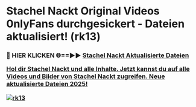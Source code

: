 # Stachel Nackt Original Videos 0nlyFans durchgesickert - Dateien aktualisiert! (rk13)

<h3>🔴 HIER KLICKEN 🌐==►► <a href="https://tinyurl.com/h6vf6nb8" rel="nofollow">Stachel Nackt Aktualisierte Dateien

Hol dir Stachel Nackt und alle Inhalte. Jetzt kannst du auf alle Videos und Bilder von Stachel Nackt zugreifen. Neue aktualisierte Dateien 2025!

[![rk13](https://i.imgur.com/sD4kR3V.gif)](https://tinyurl.com/h6vf6nb8)
